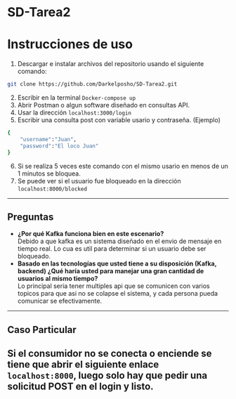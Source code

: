 ﻿# SD-Tarea2
# Instrucciones de uso
1. Descargar e instalar archivos del repositorio usando el siguiente comando:
```bash
git clone https://github.com/Darkelposho/SD-Tarea2.git
```
2. Escribir en la terminal ```Docker-compose up```
3. Abrir Postman o algun software diseñado en consultas API.
4. Usar la dirección `localhost:3000/login`
5. Escribir una consulta post con variable usario y contraseña.
(Ejemplo)  
```bash
{
    "username":"Juan",
    "password":"El loco Juan"
}
```
6. Si se realiza 5 veces este comando con el mismo usario en menos de un 1 minutos se bloquea.
7. Se puede ver si el usuario fue bloqueado en la dirección `localhost:8000/blocked`
----
**Preguntas**
----
- __¿Por qué Kafka funciona bien en este escenario?__<br />
    Debido a que kafka es un sistema diseñado en el envio de mensaje en tiempo real. Lo cua es util para determinar si un usuario debe ser bloqueado.
- __Basado en las tecnologías que usted tiene a su disposición  (Kafka, backend) ¿Qué haría usted para manejar una gran cantidad de usuarios al mismo tiempo?__<br />
    Lo principal seria tener multiples api que se comunicen con varios topicos para que asi no se colapse el sistema, y cada persona pueda comunicar se efectivamente. 
---
**Caso Particular**
---
Si el consumidor no se conecta o enciende se tiene que abrir el siguiente enlace `localhost:8000`, luego solo hay que pedir una solicitud POST en el login y listo.
---
